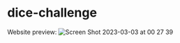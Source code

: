 # dice-challenge

Website preview:
![Screen Shot 2023-03-03 at 00 27 39](https://user-images.githubusercontent.com/39915155/222574228-6cc20b69-21fb-4819-b165-7c4b8a9804bb.png)
